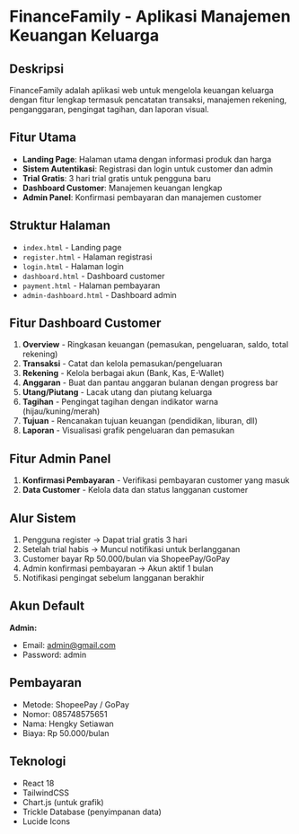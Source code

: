 # FinanceFamily - Aplikasi Manajemen Keuangan Keluarga

## Deskripsi
FinanceFamily adalah aplikasi web untuk mengelola keuangan keluarga dengan fitur lengkap termasuk pencatatan transaksi, manajemen rekening, penganggaran, pengingat tagihan, dan laporan visual.

## Fitur Utama
- **Landing Page**: Halaman utama dengan informasi produk dan harga
- **Sistem Autentikasi**: Registrasi dan login untuk customer dan admin
- **Trial Gratis**: 3 hari trial gratis untuk pengguna baru
- **Dashboard Customer**: Manajemen keuangan lengkap
- **Admin Panel**: Konfirmasi pembayaran dan manajemen customer

## Struktur Halaman
- `index.html` - Landing page
- `register.html` - Halaman registrasi
- `login.html` - Halaman login
- `dashboard.html` - Dashboard customer
- `payment.html` - Halaman pembayaran
- `admin-dashboard.html` - Dashboard admin

## Fitur Dashboard Customer
1. **Overview** - Ringkasan keuangan (pemasukan, pengeluaran, saldo, total rekening)
2. **Transaksi** - Catat dan kelola pemasukan/pengeluaran
3. **Rekening** - Kelola berbagai akun (Bank, Kas, E-Wallet)
4. **Anggaran** - Buat dan pantau anggaran bulanan dengan progress bar
5. **Utang/Piutang** - Lacak utang dan piutang keluarga
6. **Tagihan** - Pengingat tagihan dengan indikator warna (hijau/kuning/merah)
7. **Tujuan** - Rencanakan tujuan keuangan (pendidikan, liburan, dll)
8. **Laporan** - Visualisasi grafik pengeluaran dan pemasukan

## Fitur Admin Panel
1. **Konfirmasi Pembayaran** - Verifikasi pembayaran customer yang masuk
2. **Data Customer** - Kelola data dan status langganan customer

## Alur Sistem
1. Pengguna register → Dapat trial gratis 3 hari
2. Setelah trial habis → Muncul notifikasi untuk berlangganan
3. Customer bayar Rp 50.000/bulan via ShopeePay/GoPay
4. Admin konfirmasi pembayaran → Akun aktif 1 bulan
5. Notifikasi pengingat sebelum langganan berakhir

## Akun Default
**Admin:**
- Email: admin@gmail.com
- Password: admin

## Pembayaran
- Metode: ShopeePay / GoPay
- Nomor: 085748575651
- Nama: Hengky Setiawan
- Biaya: Rp 50.000/bulan

## Teknologi
- React 18
- TailwindCSS
- Chart.js (untuk grafik)
- Trickle Database (penyimpanan data)
- Lucide Icons
